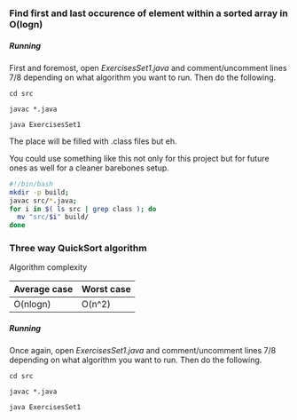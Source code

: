 ### Find first and last occurence of element within a sorted array in O(logn)

##### Running

First and foremost, open _ExercisesSet1.java_ and comment/uncomment lines 7/8 depending on what algorithm you want to run. Then do the following.

`cd src`

`javac *.java`

`java ExercisesSet1`

The place will be filled with .class files but eh.

You could use something like this not only for this project but for future ones as well for a cleaner barebones setup.

```bash
#!/bin/bash
mkdir -p build;
javac src/*.java;
for i in $( ls src | grep class ); do
  mv "src/$i" build/
done
```

### Three way QuickSort algorithm

Algorithm complexity

| Average case | Worst case |
|--------------|------------|
| O(nlogn)     | O(n^2)     |

##### Running

Once again, open _ExercisesSet1.java_ and comment/uncomment lines 7/8 depending on what algorithm you want to run. Then do the following.

`cd src`

`javac *.java`

`java ExercisesSet1`

